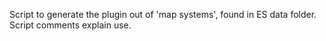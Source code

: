 Script to generate the plugin out of 'map systems', found in ES data folder.<br>
Script comments explain use.<br>
<br>